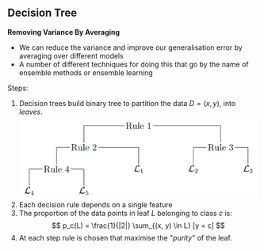 ## Decision Tree
**Removing Variance By Averaging**
- We can reduce the variance and improve our generalisation error by averaging over different models
- A number of different techniques for doing this that go by the name of ensemble methods or ensemble learning

Steps:
1. Decision trees build binary tree to partition the data $D = {(x, y)}$, into _leaves_.
![](https://github.com/werdnakof/Advanced-Machine-Learning-Notes/blob/master/images/ensembleLearning1.png?raw=true)
2. Each decision rule depends on a single feature
3. The proportion of the data points in leaf $L$ belonging to class $c$ is:
	$$
	p_c(L) = \frac{1}{|2|} \sum_{(x, y) \in L} [y = c]
	$$
4. At each step rule is chosen that maximise the "_purity_" of the leaf.








<!--stackedit_data:
eyJoaXN0b3J5IjpbMTU0NzM2ODM3LC0xMTc1ODE4NTc3LC0zMj
QzNDEyNDksMTk0MDAzOTgxNywxNzI1OTE5OTI0XX0=
-->